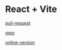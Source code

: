 # React + Vite

[pull-request](https://github.com/Motasem-Sulaiman/todo-app/pull/4)

<!-- [pull-request-2](https://github.com/Motasem-Sulaiman/todo-app/pull/6) -->

[repo](https://github.com/Motasem-Sulaiman/todo-app)

[online-version](https://vvlvtj-5173.csb.app/)